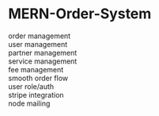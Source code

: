 # MERN-Order-System

order management                                                                                                                      
user management                                                                                                                             
partner management                                                                                                                                                                                                                                            
service management                                                                                                                                                                                                                                            
fee management                                                                                                                                                                                                                                            
smooth order flow                                                                                                                                                                                                                                            
user role/auth                                                                                                                                                                                                                                            
stripe integration                                                                                                                                                                                                                                            
node mailing                                                                                                                                                                                                                                            
